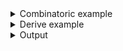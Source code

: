 <details><summary>Combinatoric example</summary>

```no_run
#[derive(Debug, Clone)]
pub struct Options {
    binary: Option<String>,
    package: Option<String>,
}

pub fn options() -> OptionParser<Options> {
    let binary = short('b')
        .long("binary")
        .help("Binary to run")
        .argument("BIN")
        .optional()
        .custom_usage(&[
            ("--binary", Style::Literal),
            ("=", Style::Text),
            ("BINARY", Style::Metavar),
        ]);

    let package = short('p')
        .long("package")
        .help("Package to check")
        .argument("PACKAGE")
        .optional();

    construct!(Options { binary, package }).to_options()
}

fn main() {
    println!("{:?}", options().run())
}
```

</details>
<details><summary>Derive example</summary>

```no_run
const BINARY_USAGE: &[(&str, Style)] = &[
    ("--binary", Style::Literal),
    ("=", Style::Text),
    ("BINARY", Style::Metavar),
];

#[derive(Debug, Clone, Bpaf)]
#[bpaf(options)]
pub struct Options {
    /// Binary to run
    #[bpaf(short, long, argument("BIN"), custom_usage(BINARY_USAGE))]
    binary: Option<String>,

    /// Package to check
    #[bpaf(short, long, argument("PACKAGE"))]
    package: Option<String>,
}

fn main() {
    println!("{:?}", options().run())
}
```

</details>
<details><summary>Output</summary>

`custom_usage` changes how parser shows up in the "Usage" section of generated `--help`, note
lack of `[]`, long name instead of a short one and different metavariable value


<div class='bpaf-doc'>
$ app --help<br>
<p><b>Usage</b>: <tt><b>app</b></tt> <tt><b>--binary</b></tt>=<tt><i>BINARY</i></tt> [<tt><b>-p</b></tt>=<tt><i>PACKAGE</i></tt>]</p><p><div>
<b>Available options:</b></div><dl><dt><tt><b>-b</b></tt>, <tt><b>--binary</b></tt>=<tt><i>BIN</i></tt></dt>
<dd>Binary to run</dd>
<dt><tt><b>-p</b></tt>, <tt><b>--package</b></tt>=<tt><i>PACKAGE</i></tt></dt>
<dd>Package to check</dd>
<dt><tt><b>-h</b></tt>, <tt><b>--help</b></tt></dt>
<dd>Prints help information</dd>
</dl>
</p>
<style>
div.bpaf-doc {
    padding: 14px;
    background-color:var(--code-block-background-color);
    font-family: "Source Code Pro", monospace;
    margin-bottom: 0.75em;
}
div.bpaf-doc dt { margin-left: 1em; }
div.bpaf-doc dd { margin-left: 3em; }
div.bpaf-doc dl { margin-top: 0; padding-left: 1em; }
div.bpaf-doc  { padding-left: 1em; }
</style>
</div>


Parsing behavior stays unchanged


<div class='bpaf-doc'>
$ app --binary cargo-asm --package cargo-show-asm<br>
Options { binary: Some("cargo-asm"), package: Some("cargo-show-asm") }
</div>


</details>